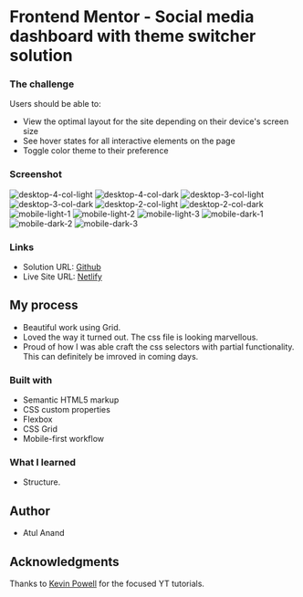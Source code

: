 # Frontend Mentor - Social media dashboard with theme switcher solution

### The challenge

Users should be able to:

- View the optimal layout for the site depending on their device's screen size
- See hover states for all interactive elements on the page
- Toggle color theme to their preference

### Screenshot

![desktop-4-col-light](./images/desktop-4-col-light.png)
![desktop-4-col-dark](./images/desktop-4-col-dark.png)
![desktop-3-col-light](./images/desktop-3-col-light.png)
![desktop-3-col-dark](./images/desktop-3-col-dark.png)
![desktop-2-col-light](./images/desktop-2-col-light.png)
![desktop-2-col-dark](./images/desktop-2-col-dark.png)
![mobile-light-1](./images/mobile-light-1.png)
![mobile-light-2](./images/mobile-light-2.png)
![mobile-light-3](./images/mobile-light-3.png)
![mobile-dark-1](./images/mobile-dark-1.png)
![mobile-dark-2](./images/mobile-dark-2.png)
![mobile-dark-3](./images/mobile-dark-3.png)

### Links

- Solution URL: [Github](https://github.com/atulanand206/fem-social-media)
- Live Site URL: [Netlify](https://fem-social-media.netlify.app/)

## My process
- Beautiful work using Grid.
- Loved the way it turned out. The css file is looking marvellous.
- Proud of how I was able craft the css selectors with partial functionality. This can definitely be imroved in coming days.

### Built with

- Semantic HTML5 markup
- CSS custom properties
- Flexbox
- CSS Grid
- Mobile-first workflow

### What I learned

- Structure.

## Author

- Atul Anand

## Acknowledgments

Thanks to [Kevin Powell](https://www.youtube.com/channel/UCJZv4d5rbIKd4QHMPkcABCw) for the focused YT tutorials.
